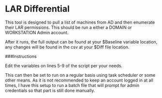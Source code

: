 # LAR Differential

This tool is designed to pull a list of machines from AD and then enumerate their LAR permissions. This should be run a either a DOMAIN or WORKSTATION Admin account.

After it runs, the full output can be found at your $Baseline variable location, any changes will be found in the csv at your $Diff file location.

###Instructions

Edit the variables on lines 5-9 of the script per your needs. 

This can then be set to run on a regular basis using task scheduler or some other means. As it is not recommended to keep an account logged in at all times, I have this setup to run a batch file that will prompt for admin credentials so that part is still done manually.
